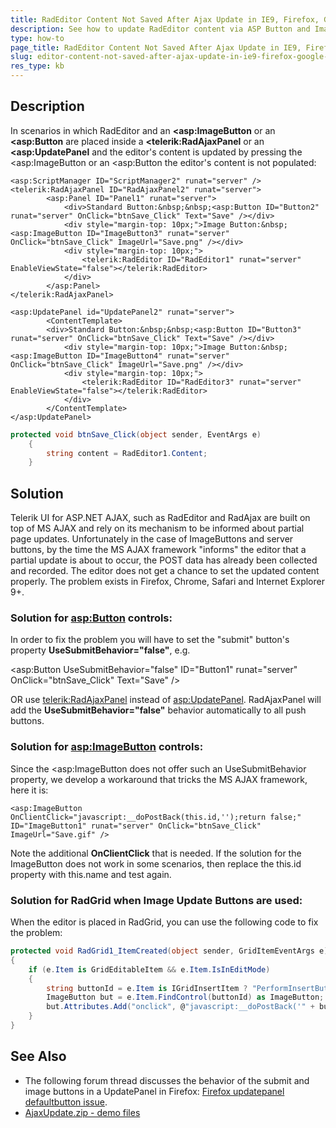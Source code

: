 ```yaml
---
title: RadEditor Content Not Saved After Ajax Update in IE9, Firefox, Google Chrome and Safari 
description: See how to update RadEditor content via ASP Button and ImageButton in AJAX scenarios
type: how-to
page_title: RadEditor Content Not Saved After Ajax Update in IE9, Firefox, Google Chrome and Safari
slug: editor-content-not-saved-after-ajax-update-in-ie9-firefox-google-chrome-and-safari
res_type: kb
---
```


## Description

In scenarios in which RadEditor and an **<asp:ImageButton** or an **<asp:Button** are placed inside a **<telerik:RadAjaxPanel** or an **<asp:UpdatePanel** and the editor's content is updated by pressing the <asp:ImageButton or an <asp:Button the editor's content is not populated:

````ASPX
<asp:ScriptManager ID="ScriptManager2" runat="server" /> 
<telerik:RadAjaxPanel ID="RadAjaxPanel2" runat="server">  
        <asp:Panel ID="Panel1" runat="server">  
            <div>Standard Button:&nbsp;&nbsp;<asp:Button ID="Button2" runat="server" OnClick="btnSave_Click" Text="Save" /></div>  
            <div style="margin-top: 10px;">Image Button:&nbsp;<asp:ImageButton ID="ImageButton3" runat="server" OnClick="btnSave_Click" ImageUrl="Save.png" /></div>  
            <div style="margin-top: 10px;">  
                <telerik:RadEditor ID="RadEditor1" runat="server" EnableViewState="false"></telerik:RadEditor> 
            </div> 
        </asp:Panel> 
</telerik:RadAjaxPanel> 
 
<asp:UpdatePanel id="UpdatePanel2" runat="server">  
        <ContentTemplate> 
        <div>Standard Button:&nbsp;&nbsp;<asp:Button ID="Button3" runat="server" OnClick="btnSave_Click" Text="Save" /></div>  
            <div style="margin-top: 10px;">Image Button:&nbsp;<asp:ImageButton ID="ImageButton4" runat="server" OnClick="btnSave_Click" ImageUrl="Save.png" /></div>  
            <div style="margin-top: 10px;">  
                <telerik:RadEditor ID="RadEditor3" runat="server" EnableViewState="false"></telerik:RadEditor> 
            </div> 
        </ContentTemplate> 
</asp:UpdatePanel> 
````

````C#
protected void btnSave_Click(object sender, EventArgs e)  
    {  
        string content = RadEditor1.Content;  
    } 
````

## Solution

Telerik UI for ASP.NET AJAX, such as RadEditor and RadAjax are built on top of MS AJAX and rely on its mechanism to be informed about partial page updates.
Unfortunately in the case of ImageButtons and server buttons, by the time the MS AJAX framework "informs" the editor that a partial update is about to occur, the POST data has already been collected and recorded. The editor does not get a chance to set the updated content properly. The problem exists in Firefox, Chrome, Safari and Internet Explorer 9+.

### Solution for <asp:Button> controls:
In order to fix the problem you will have to set the "submit" button's property **UseSubmitBehavior="false"**, e.g.

<asp:Button UseSubmitBehavior="false" ID="Button1" runat="server" OnClick="btnSave_Click" Text="Save" />

OR use <telerik:RadAjaxPanel> instead of <asp:UpdatePanel>. RadAjaxPanel will add the **UseSubmitBehavior="false"** behavior automatically to all push buttons.


### Solution for <asp:ImageButton> controls:
Since the <asp:ImageButton does not offer such an UseSubmitBehavior property, we develop a workaround that tricks the MS AJAX framework, here it is:

````ASPX
<asp:ImageButton OnClientClick="javascript:__doPostBack(this.id,'');return false;"
ID="ImageButton1" runat="server" OnClick="btnSave_Click"
ImageUrl="Save.gif" />
````

Note the additional **OnClientClick** that is needed.
If the solution for the ImageButton does not work in some scenarios, then replace the this.id property with this.name and test again.

### Solution for RadGrid when Image Update Buttons are used:
When the editor is placed in RadGrid, you can use the following code to fix the problem:

````C#
protected void RadGrid1_ItemCreated(object sender, GridItemEventArgs e)
{
    if (e.Item is GridEditableItem && e.Item.IsInEditMode)
    {
        string buttonId = e.Item is IGridInsertItem ? "PerformInsertButton" : "UpdateButton";
        ImageButton but = e.Item.FindControl(buttonId) as ImageButton;
        but.Attributes.Add("onclick", @"javascript:__doPostBack('" + but.UniqueID + "',''); return false;");
    }
}
````

## See Also
* The following forum thread discusses the behavior of the submit and image buttons in a UpdatePanel in Firefox: [Firefox updatepanel defaultbutton issue](http://forums.asp.net/p/1122767/1759690.aspx#1759690).
* [AjaxUpdate.zip - demo files](https://d585tldpucybw.cloudfront.net/docs/default-source/knowledgebasearticleattachments/ajaxupdate-zip.zip?sfvrsn=dac766da_0)

